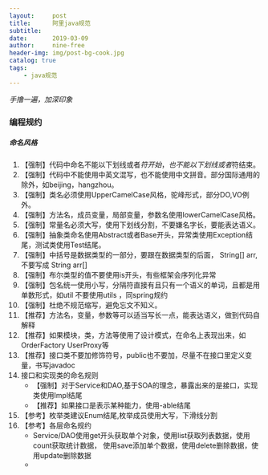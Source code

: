 ```yaml
---
layout:     post
title:      阿里java规范
subtitle:   
date:       2019-03-09
author:     nine-free
header-img: img/post-bg-cook.jpg
catalog: true
tags:
    - java规范
---
```


_手撸一遍，加深印象_

### 编程规约

##### 命名风格
1. 【强制】代码中命名不能以下划线或者$符开始，也不能以下划线或者$符结束。
2. 【强制】代码中不能使用中英文混写，也不能使用中文拼音。部分国际通用的除外，如beijing，hangzhou。
3. 【强制】类名必须使用UpperCamelCase风格，驼峰形式，部分DO,VO例外。
4. 【强制】方法名，成员变量，局部变量，参数名使用lowerCamelCase风格。
5. 【强制】常量名必须大写，使用下划线分割，不要嫌名字长，要能表达语义。
6. 【强制】抽象类命名使用Abstract或者Base开头，异常类使用Exception结尾，测试类使用Test结尾。
7. 【强制】中括号是数据类型的一部分，要跟在数据类型的后面， String[] arr,不要写成 String arr[]
8. 【强制】布尔类型的值不要使用is开头，有些框架会序列化异常
9. 【强制】包名统一使用小写，分隔符直接有且只有一个语义的单词，且都是用单数形式，如util 不要使用utils ，同spring规约
10. 【强制】杜绝不规范缩写，避免忘文不知义。
11. 【推荐】方法名，变量，参数等可以适当写长一点，能表达语义，做到代码自解释
12. 【推荐】如果模块，类，方法等使用了设计模式，在命名上表现出来，如OrderFactory UserProxy等
13. 【推荐】接口类不要加修饰符号，public也不要加，尽量不在接口里定义变量，书写javadoc
14. 接口和实现类的命名规则
    - 【强制】对于Service和DAO,基于SOA的理念，暴露出来的是接口，实现类使用Impl结尾
    - 【推荐】如果接口是表示某种能力，使用-able结尾
15. 【参考】枚举类建议Enum结尾,枚举成员使用大写，下滑线分割
16. 【参考】各层命名规约
    - Service/DAO使用get开头获取单个对象，使用list获取列表数据，使用count获取统计数据，
    使用save添加单个数据，使用delete删除数据，使用update删除数据
    - 
